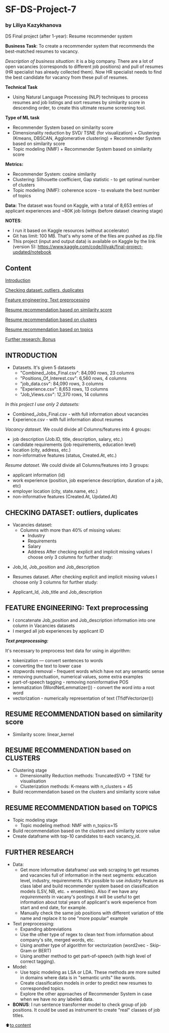 # SF-DS-Project-7
### by Liliya Kazykhanova
DS Final project (after 1-year): Resume recommender system

**Business Task**:
To create a recommender system that recommends the best-matched resumes to vacancy.

*Description of business situation*: it is a big company. There are a lot of open vacancies (corresponds to different job positions) and pull of resumes (HR specialist has already collected them). Now HR specialist needs to find the best candidate for vacancy from these pull of resumes.

**Technical Task**
* Using Natural Language Processing (NLP) techniques to process resumes and job listings and sort resumes by similarity score in descending order, to create this ultimate resume screening tool.

**Type of ML task**
* Recommender System based on similarity score
* Dimensionality reduction by SVD/ TSNE (for visualization) + Clustering (Kmeans, DBSCAN, Agglomerative clustering) + Recommender System based on similarity score
* Topic modeling (NMF) + Recommender System based on similarity score

**Metrics:**
* Recommender System: cosine similarity 
* Clustering: Silhouette coefficient, Gap statistic - to get optimal number of clusters
* Topic modeling (NMF): coherence score - to evaluate the best number of topics

**Data:** The dataset was found on Kaggle, with a total of 8,653 entries of applicant experiences and ~80K job listings (before dataset cleaning stage)

**NOTES**:
* I run it based on Kaggle resources (without accelerator)
* Git has limit: 100 MB. That's why some of the files are pushed as zip.file
* This project (input and output data) is available on Kaggle by the link (version 5): https://www.kaggle.com/code/liliyak/final-project-updated/notebook

## Content
[Introduction](https://github.com/LiliyaKazykhanova/SF-DS-Project-6/blob/main/README.md#Introduction)

[Checking dataset: outliers, duplicates](https://github.com/LiliyaKazykhanova/SF-DS-Project-6/blob/main/README.md#Checking-dataset-:-outliers-,-duplicates)

[Feature engineering: Text preprocessing](https://github.com/LiliyaKazykhanova/SF-DS-Project-6/blob/main/README.md#Feature-engineering:-Text-preprocessing)

[Resume recommendation based on similarity score](https://github.com/LiliyaKazykhanova/SF-DS-Project-6/blob/main/README.md#Resume-recommendation-based-on-similarity-score)

[Resume recommendation based on clusters](https://github.com/LiliyaKazykhanova/SF-DS-Project-6/blob/main/README.md#Resume-recommendation-based-on-clusters)

[Resume recommendation based on topics](https://github.com/LiliyaKazykhanova/SF-DS-Project-6/blob/main/README.md#Resume-recommendation-based-on-topics)

[Further research: Bonus](https://github.com/LiliyaKazykhanova/SF-DS-Project-6/blob/main/README.md#Further-research:-Bonus)

## INTRODUCTION
- Datasets. It's given 5 datasets
    * "Combined_Jobs_Final.csv": 84,090 rows, 23 columns
    * "Positions_Of_Interest.csv": 6,560 rows, 4 columns
    * "job_data.csv": 84,090 rows, 3 columns
    * "Experience.csv": 8,653 rows, 13 columns
    * "Job_Views.csv": 12,370 rows, 14 columns

*In this project I use only 2 datasets:*
- Combined_Jobs_Final.csv - with full information about vacancies
- Experience.csv - with full information about resumes

*Vacancy dataset*. We could divide all Columns/features into 4 groups:
- job description (Job.ID, title, description, salary, etc.)
- candidate requirements (job requirements, education level)
- location (city, address, etc.)
- non-informative features (status, Created.At, etc.)

*Resume dataset*. We could divide all Columns/features into 3 groups:
- applicant information (id)
- work experience (position, job experience description, duration of a job, etc)
- employer location (city, state.name, etc.)
- non-informative features (Created.At, Updated.At)

## **CHECKING DATASET: outliers, duplicates**
* Vacancies dataset:
    - Columns with more than 40% of missing values:
        - Industry
        - Requirements
        - Salary
        - Address
After checking explicit and implicit missing values I choose only 3 columns for further study:
- Job_Id, Job_position and Job_description
* Resumes dataset. After checking explicit and implicit missing values I choose only 3 columns for further study:
- Applicant_Id, Job_title and Job_description

## **FEATURE ENGINEERING: Text preprocessing**
- I concatenate Job_position and Job_description information into one column in Vacancies datasets
- I merged all job experiences by applicant ID

***Text preprocessing:***

It's necessary to preprocess text data for using in algorithm:
- tokenization — convert sentences to words
- converting the text to lower case
- stopwords removal - frequent words which have not any semantic sense
- removing punctuation, numerical values, some extra examples
- part-of-speech tagging - removing noninformative POS
- lemmatization (WordNetLemmatizer()) - convert the word into a root word
- vectorization - numerically representation of text (TfidfVectorizer())

## RESUME RECOMMENDATION based on similarity score
- Similarity score: linear_kernel

## RESUME RECOMMENDATION based on CLUSTERS
- Clustering stage
    * Dimensionality Reduction methods: TruncatedSVD -> TSNE for visualisation
    * Clusterization methods: K-means with n_clusters = 45
- Build recommendation based on the clusters and similarity score value

## RESUME RECOMMENDATION based on TOPICS
- Topic modeling stage
    * Topic modeling method: NMF with n_topics=15
- Build recommendation based on the clusters and similarity score value
- Create dataframe with top-10 candidates to each vacancy_id.

## FURTHER RESEARCH
- Data:
    * Get more informative dataframe/ use web scraping to get resumes and vacancies full of information in the next segments: education level, industry, requirenments. It's possible to use *industry* feature as class label and build recommender system based on classification models (LSV, NB, etc. + ensembles). Also if we have any *requirenments* in vacany's postings it will be useful to get information about total years of applicant's work experience from start and end date, for example.
    * Manually check the same job positions with different variation of title name and replace it to one "more popular" example
- Text preprocessing:
    * Expanding abbreviations
    * Use the other type of regex to clean text from information about company's site, merged words, etc.
    * Using another type of algorithm for vectorization (word2vec - Skip-Gram or BERT)
    * Using another method to get part-of-speech (with high level of correct tagging).
- Model:
    * Use topic modeling as LSA or LDA. These methods are more suited in domains where data is in "semantic units" like words.
    * Create classification models in order to predict new resumes to corresponded topics.
    * Explore the other approaches of Recommender System in case when we have no any labeled data.
- **BONUS**: I run sentence transformer model to check group of job positions. It could be used as instrument to create "real" classes of job titles.

:arrow_up:[to content](https://github.com/LiliyaKazykhanova/SF-DS-Project-6/blob/main/README.md#Content)